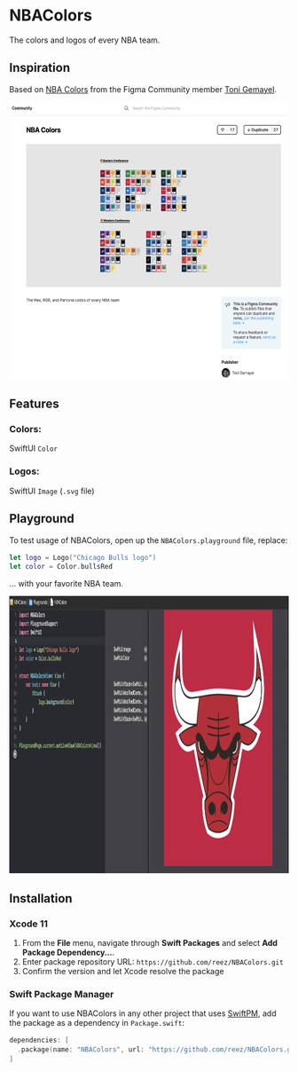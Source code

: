 # NBAColors

The colors and logos of every NBA team.

## Inspiration

Based on [NBA Colors](https://www.figma.com/community/file/883377729882264224/NBA-Colors) from the Figma Community member [Toni Gemayel](https://github.com/Tgemayel).

<p align='left'>
<a href='https://matthewramsden.com'>
<img src='https://raw.githubusercontent.com/reez/NBAColors/master/Sources/NBAColors/figma.png' height='500' alt='screenshot' />
</a>
</p>

## Features

### Colors: 

SwiftUI `Color`

### Logos: 

SwiftUI  `Image` (`.svg` file)

## Playground

To test usage of NBAColors, open up the `NBAColors.playground` file, replace:

```swift
let logo = Logo("Chicago Bulls logo")
let color = Color.bullsRed
```

... with your favorite NBA team.

<p align='left'>
<a href='https://matthewramsden.com'>
<img src='https://raw.githubusercontent.com/reez/NBAColors/master/Sources/NBAColors/playground.png' height='500' alt='screenshot' />
</a>
</p>

## Installation

### Xcode 11

1. From the **File** menu, navigate through **Swift Packages** and select **Add Package Dependency…**.
2. Enter package repository URL: `https://github.com/reez/NBAColors.git`
3. Confirm the version and let Xcode resolve the package

### Swift Package Manager

If you want to use NBAColors in any other project that uses [SwiftPM](https://swift.org/package-manager/), add the package as a dependency in `Package.swift`:

```swift
dependencies: [
  .package(name: "NBAColors", url: "https://github.com/reez/NBAColors.git", from: "0.1"),
]
```

